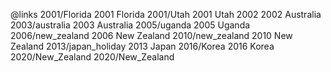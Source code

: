 @links
2001/Florida		2001 Florida
2001/Utah		2001 Utah
2002		2002 Australia
2003/australia		2003 Australia
2005/uganda		2005 Uganda
2006/new_zealand		2006 New Zealand
2010/new_zealand		2010 New Zealand
2013/japan_holiday		2013 Japan
2016/Korea		2016 Korea
2020/New_Zealand		2020/New_Zealand
